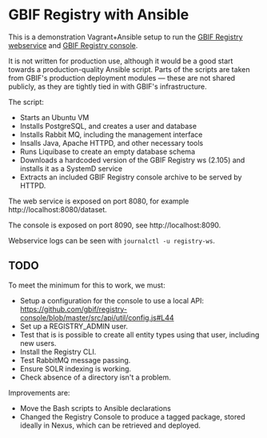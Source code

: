 # GBIF Registry with Ansible

This is a demonstration Vagrant+Ansible setup to run the [GBIF Registry webservice](https://github.com/gbif/registry) and [GBIF Registry console](https://github.com/gbif/registry-console).

It is not written for production use, although it would be a good start towards a production-quality Ansible script.  Parts of the scripts are taken from GBIF's production deployment modules — these are not shared publicly, as they are tightly tied in with GBIF's infrastructure.

The script:

* Starts an Ubuntu VM
* Installs PostgreSQL, and creates a user and database
* Installs Rabbit MQ, including the management interface
* Insalls Java, Apache HTTPD, and other necessary tools
* Runs Liquibase to create an empty database schema
* Downloads a hardcoded version of the GBIF Registry ws (2.105) and installs it as a SystemD service
* Extracts an included GBIF Registry console archive to be served by HTTPD.

The web service is exposed on port 8080, for example http://localhost:8080/dataset.

The console is exposed on port 8090, see http://localhost:8090.

Webservice logs can be seen with `journalctl -u registry-ws`.

## TODO

To meet the minimum for this to work, we must:

* Setup a configuration for the console to use a local API: https://github.com/gbif/registry-console/blob/master/src/api/util/config.js#L44
* Set up a REGISTRY_ADMIN user.
* Test that is is possible to create all entity types using that user, including new users.
* Install the Registry CLI.
* Test RabbitMQ message passing.
* Ensure SOLR indexing is working.
* Check absence of a directory isn't a problem.

Improvements are:

* Move the Bash scripts to Ansible declarations
* Changed the Registry Console to produce a tagged package, stored ideally in Nexus, which can be retrieved and deployed.
